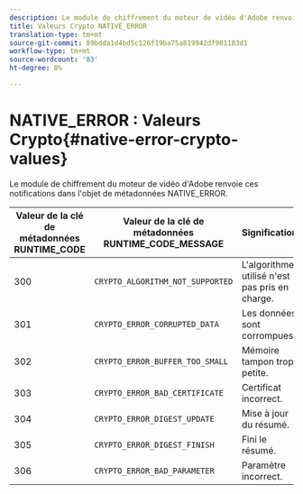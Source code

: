 ```yaml
---
description: Le module de chiffrement du moteur de vidéo d'Adobe renvoie ces notifications dans l'objet de métadonnées NATIVE_ERROR.
title: Valeurs Crypto NATIVE_ERROR
translation-type: tm+mt
source-git-commit: 89bdda1d4bd5c126f19ba75a819942df901183d1
workflow-type: tm+mt
source-wordcount: '83'
ht-degree: 8%

---
```



# NATIVE_ERROR : Valeurs Crypto{#native-error-crypto-values}

Le module de chiffrement du moteur de vidéo d&#39;Adobe renvoie ces notifications dans l&#39;objet de métadonnées NATIVE_ERROR.

| Valeur de la clé de métadonnées RUNTIME_CODE | Valeur de la clé de métadonnées RUNTIME_CODE_MESSAGE | Signification |
|---|---|---|
| 300 | `CRYPTO_ALGORITHM_NOT_SUPPORTED` | L&#39;algorithme utilisé n&#39;est pas pris en charge. |
| 301 | `CRYPTO_ERROR_CORRUPTED_DATA` | Les données sont corrompues. |
| 302 | `CRYPTO_ERROR_BUFFER_TOO_SMALL` | Mémoire tampon trop petite. |
| 303 | `CRYPTO_ERROR_BAD_CERTIFICATE` | Certificat incorrect. |
| 304 | `CRYPTO_ERROR_DIGEST_UPDATE` | Mise à jour du résumé. |
| 305 | `CRYPTO_ERROR_DIGEST_FINISH` | Fini le résumé. |
| 306 | `CRYPTO_ERROR_BAD_PARAMETER` | Paramètre incorrect. |

